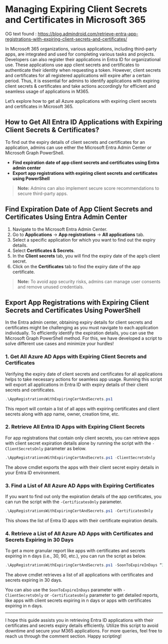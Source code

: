 # Managing Expiring Client Secrets and Certificates in Microsoft 365

OG text found : https://blog.admindroid.com/retrieve-entra-app-registrations-with-expiring-client-secrets-and-certificates/

In Microsoft 365 organizations, various applications, including third-party apps, are integrated and used for completing various tasks and projects. Developers can also register their applications in Entra ID for organizational use. These applications use app client secrets and certificates to authenticate their identity when requesting a token. However, client secrets and certificates for all registered applications will expire after a certain period. Thus, it is essential for admins to identify applications with expiring client secrets & certificates and take actions accordingly for efficient and seamless usage of applications in M365.

Let’s explore how to get all Azure applications with expiring client secrets and certificates in Microsoft 365.

## How to Get All Entra ID Applications with Expiring Client Secrets & Certificates?

To find out the expiry details of client secrets and certificates for an application, admins can use either the Microsoft Entra Admin Center or Microsoft Graph PowerShell.

- **Find expiration date of app client secrets and certificates using Entra admin center**
- **Export app registrations with expiring client secrets and certificates using PowerShell**

> **Note:** Admins can also implement secure score recommendations to secure third-party apps.

## Find Expiration Date of App Client Secrets and Certificates Using Entra Admin Center

1. Navigate to the Microsoft Entra Admin Center.
2. Go to **Applications** -> **App registrations** -> **All applications** tab.
3. Select a specific application for which you want to find out the expiry details.
4. Select **Certificates & Secrets**.
5. In the **Client secrets** tab, you will find the expiry date of the app’s client secret.
6. Click on the **Certificates** tab to find the expiry date of the app certificate.

> **Note:** To avoid app security risks, admins can manage user consents and remove unused credentials.

## Export App Registrations with Expiring Client Secrets and Certificates Using PowerShell

In the Entra admin center, obtaining expiry details for client secrets and certificates might be challenging as you must navigate to each application individually. To efficiently identify the expiration details, you can use the Microsoft Graph PowerShell method. For this, we have developed a script to solve different use cases and minimize your hurdles!

### 1. Get All Azure AD Apps with Expiring Client Secrets and Certificates

Verifying the expiry date of client secrets and certificates for all applications helps to take necessary actions for seamless app usage. Running this script will export all applications in Entra ID with expiry details of their client secrets and certificates.

```powershell
.\AppRegistrationsWithExpiringCertAndSecrets.ps1
```

This report will contain a list of all apps with expiring certificates and client secrets along with app name, owner, creation time, etc.

### 2. Retrieve All Entra ID Apps with Expiring Client Secrets

For app registrations that contain only client secrets, you can retrieve apps with client secret expiration details alone by running the script with the `-ClientSecretsOnly` parameter as below.

```powershell
.\AppRegistrationsWithExpiringCertAndSecrets.ps1 -ClientSecretsOnly
```

The above cmdlet exports the apps with their client secret expiry details in your Entra ID environment.

### 3. Find a List of All Azure AD Apps with Expiring Certificates

If you want to find out only the expiration details of the app certificates, you can run the script with the `-CertificatesOnly` parameter.

```powershell
.\AppRegistrationsWithExpiringCertAndSecrets.ps1 -CertificatesOnly
```

This shows the list of Entra ID apps with their certificate expiration details.

### 4. Retrieve a List of All Azure AD Apps with Certificates and Secrets Expiring in 30 Days

To get a more granular report like apps with certificates and secrets expiring in n days (i.e., 30, 90, etc.), you can run the script as below.

```powershell
.\AppRegistrationsWithExpiringCertAndSecrets.ps1 -SoonToExpireInDays “30”
```

The above cmdlet retrieves a list of all applications with certificates and secrets expiring in 30 days.

You can also use the `SoonToExpireInDays` parameter with `-ClientSecretsOnly` or `-CertificatesOnly` parameter to get detailed reports, like apps with client secrets expiring in n days or apps with certificates expiring in n days.

---

I hope this guide assists you in retrieving Entra ID applications with their certificates and secrets expiry details efficiently. Utilize this script to avoid downtime and secure your M365 applications. For more queries, feel free to reach us through the comment section. Happy scripting!  
